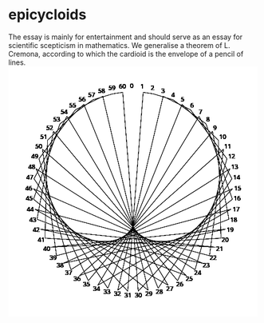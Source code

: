 # epicycloids
The essay is mainly for entertainment and should serve as an essay  for scientific scepticism in mathematics.
We generalise a theorem of L. Cremona, according to which the cardioid is the envelope of a pencil of lines.
![](images/param2mod61.png)
